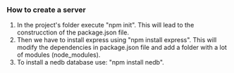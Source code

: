 ### How to create a server
1. In the project's folder execute "npm init". This will lead to the construcction of the package.json file.
2. Then we have to install express using "npm install express". This will modify the dependencies in package.json file and add a folder with a lot of modules (node_modules).
3. To install a nedb database use: "npm install nedb".